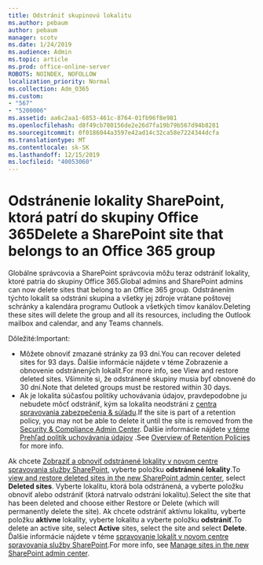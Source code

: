 ```yaml
---
title: Odstrániť skupinovú lokalitu
ms.author: pebaum
author: pebaum
manager: scotv
ms.date: 1/24/2019
ms.audience: Admin
ms.topic: article
ms.prod: office-online-server
ROBOTS: NOINDEX, NOFOLLOW
localization_priority: Normal
ms.collection: Adm_O365
ms.custom:
- "567"
- "5200006"
ms.assetid: aa6c2aa1-6853-461c-8764-01fb96f8e981
ms.openlocfilehash: d8f49cb780156de2e26d7fa19b79b567d94b8281
ms.sourcegitcommit: 0f0186044a3597e42ad14c32ca58e7224344dcfa
ms.translationtype: MT
ms.contentlocale: sk-SK
ms.lasthandoff: 12/15/2019
ms.locfileid: "40053060"
---
```

# <a name="delete-a-sharepoint-site-that-belongs-to-an-office-365-group"></a><span data-ttu-id="8c207-102">Odstránenie lokality SharePoint, ktorá patrí do skupiny Office 365</span><span class="sxs-lookup"><span data-stu-id="8c207-102">Delete a SharePoint site that belongs to an Office 365 group</span></span>

<span data-ttu-id="8c207-103">Globálne správcovia a SharePoint správcovia môžu teraz odstrániť lokality, ktoré patria do skupiny Office 365.</span><span class="sxs-lookup"><span data-stu-id="8c207-103">Global admins and SharePoint admins can now delete sites that belong to an Office 365 group.</span></span> <span data-ttu-id="8c207-104">Odstránením týchto lokalít sa odstráni skupina a všetky jej zdroje vrátane poštovej schránky a kalendára programu Outlook a všetkých tímov kanálov.</span><span class="sxs-lookup"><span data-stu-id="8c207-104">Deleting these sites will delete the group and all its resources, including the Outlook mailbox and calendar, and any Teams channels.</span></span>
  
<span data-ttu-id="8c207-105">Dôležité:</span><span class="sxs-lookup"><span data-stu-id="8c207-105">Important:</span></span>

- <span data-ttu-id="8c207-106">Môžete obnoviť zmazané stránky za 93 dní.</span><span class="sxs-lookup"><span data-stu-id="8c207-106">You can recover deleted sites for 93 days.</span></span> <span data-ttu-id="8c207-107">Ďalšie informácie nájdete v téme Zobrazenie a obnovenie odstránených lokalít.</span><span class="sxs-lookup"><span data-stu-id="8c207-107">For more info, see View and restore deleted sites.</span></span> <span data-ttu-id="8c207-108">Všimnite si, že odstránené skupiny musia byť obnovené do 30 dní.</span><span class="sxs-lookup"><span data-stu-id="8c207-108">Note that deleted groups must be restored within 30 days.</span></span>
- <span data-ttu-id="8c207-109">Ak je lokalita súčasťou politiky uchovávania údajov, pravdepodobne ju nebudete môcť odstrániť, kým sa lokalita neodstráni z [centra spravovania zabezpečenia &amp; súladu](https://protection.office.com/?rfr=AdminCenter#/retention).</span><span class="sxs-lookup"><span data-stu-id="8c207-109">If the site is part of a retention policy, you may not be able to delete it until the site is removed from the [Security &amp; Compliance Admin Center](https://protection.office.com/?rfr=AdminCenter#/retention).</span></span> <span data-ttu-id="8c207-110">Ďalšie informácie nájdete [v téme Prehľad politík uchovávania údajov](https://docs.microsoft.com/office365/securitycompliance/retention-policies#content-in-onedrive-accounts-and-sharepoint-sites) .</span><span class="sxs-lookup"><span data-stu-id="8c207-110">See [Overview of Retention Policies](https://docs.microsoft.com/office365/securitycompliance/retention-policies#content-in-onedrive-accounts-and-sharepoint-sites) for more info.</span></span>
  
<span data-ttu-id="8c207-111">Ak chcete [Zobraziť a obnoviť odstránené lokality v novom centre spravovania služby SharePoint](https://docs.microsoft.com/sharepoint/view-and-restore-deleted-sites-in-new-admin-center), vyberte položku **odstránené lokality**.</span><span class="sxs-lookup"><span data-stu-id="8c207-111">To [view and restore deleted sites in the new SharePoint admin center](https://docs.microsoft.com/sharepoint/view-and-restore-deleted-sites-in-new-admin-center), select **Deleted sites**.</span></span> <span data-ttu-id="8c207-112">Vyberte lokalitu, ktorá bola odstránená, a vyberte položku obnoviť alebo odstrániť (ktorá natrvalo odstráni lokalitu).</span><span class="sxs-lookup"><span data-stu-id="8c207-112">Select the site that has been deleted and choose either Restore or Delete (which will permanently delete the site).</span></span> <span data-ttu-id="8c207-113">Ak chcete odstrániť aktívnu lokalitu, vyberte položku **aktívne** lokality, vyberte lokalitu a vyberte položku **odstrániť**.</span><span class="sxs-lookup"><span data-stu-id="8c207-113">To delete an active site, select **Active** sites, select the site and select **Delete**.</span></span> <span data-ttu-id="8c207-114">Ďalšie informácie nájdete v téme [spravovanie lokalít v novom centre spravovania služby SharePoint](https://docs.microsoft.com/sharepoint/manage-sites-in-new-admin-center).</span><span class="sxs-lookup"><span data-stu-id="8c207-114">For more info, see [Manage sites in the new SharePoint admin center](https://docs.microsoft.com/sharepoint/manage-sites-in-new-admin-center).</span></span>
  